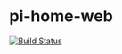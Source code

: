 # pi-home-web

[![Build Status](https://travis-ci.org/raspberry-pi-home/pi-home-web.svg?branch=master)](https://travis-ci.org/raspberry-pi-home/pi-home-web)
